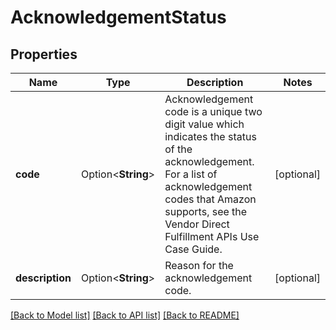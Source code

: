# AcknowledgementStatus

## Properties

Name | Type | Description | Notes
------------ | ------------- | ------------- | -------------
**code** | Option<**String**> | Acknowledgement code is a unique two digit value which indicates the status of the acknowledgement. For a list of acknowledgement codes that Amazon supports, see the Vendor Direct Fulfillment APIs Use Case Guide. | [optional]
**description** | Option<**String**> | Reason for the acknowledgement code. | [optional]

[[Back to Model list]](../README.md#documentation-for-models) [[Back to API list]](../README.md#documentation-for-api-endpoints) [[Back to README]](../README.md)


